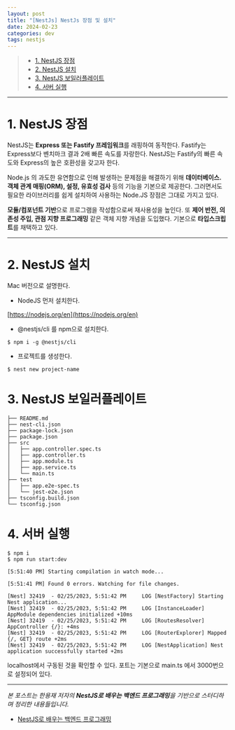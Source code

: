 ```yaml
---
layout: post
title: "[NestJs] NestJs 장점 및 설치"
date: 2024-02-23
categories: dev
tags: nestjs
---
```


> - [1. NestJS 장점](#1-nestjs-장점)
> - [2. NestJS 설치](#2-nestjs-설치)
> - [3. NestJS 보일러플레이트](#3-nestjs-보일러플레이트)
> - [4. 서버 실행](#4-서버-실행)

---

# 1. NestJS 장점

NestJS는 **Express 또는 Fastify 프레임워크**를 래핑하여 동작한다. Fastify는 Express보다 벤치마크 결과 2배 빠른 속도를 자랑한다. NestJS는 Fastify의 빠른 속도와 Express의 높은 호환성을 갖고자 한다.

Node.js 의 과도한 유연함으로 인해 발생하는 문제점을 해결하기 위해 **데이터베이스. 객체 관계 매핑(ORM), 설정, 유효성 검사** 등의 기능을 기본으로 제공한다. 그러면서도 필요한 라이브러리를 쉽게 설치하여 사용하는 Node.JS 장점은 그대로 가지고 있다.

**모듈/컴포넌트 기반**으로 프로그램을 작성함으로써 재사용성을 높인다. 또 **제어 반전, 의존성 주입, 관점 지향 프로그래밍** 같은 객체 지향 개념을 도입했다. 기본으로 **타입스크립트**를 채택하고 있다.

---

# 2. NestJS 설치

Mac 버전으로 설명한다.

- NodeJS 먼저 설치한다.

[https://nodejs.org/en](https://nodejs.org/en)

- @nestjs/cli 를 npm으로 설치한다.

```shell
$ npm i -g @nestjs/cli
```

- 프로젝트를 생성한다.

```shell
$ nest new project-name
```

# 3. NestJS 보일러플레이트

```shell
├── README.md
├── nest-cli.json
├── package-lock.json
├── package.json
├── src
│   ├── app.controller.spec.ts
│   ├── app.controller.ts
│   ├── app.module.ts
│   ├── app.service.ts
│   └── main.ts
├── test
│   ├── app.e2e-spec.ts
│   └── jest-e2e.json
├── tsconfig.build.json
└── tsconfig.json
```

# 4. 서버 실행

```shell
$ npm i
$ npm run start:dev

[5:51:40 PM] Starting compilation in watch mode...

[5:51:41 PM] Found 0 errors. Watching for file changes.

[Nest] 32419  - 02/25/2023, 5:51:42 PM     LOG [NestFactory] Starting Nest application...
[Nest] 32419  - 02/25/2023, 5:51:42 PM     LOG [InstanceLoader] AppModule dependencies initialized +10ms
[Nest] 32419  - 02/25/2023, 5:51:42 PM     LOG [RoutesResolver] AppController {/}: +4ms
[Nest] 32419  - 02/25/2023, 5:51:42 PM     LOG [RouterExplorer] Mapped {/, GET} route +2ms
[Nest] 32419  - 02/25/2023, 5:51:42 PM     LOG [NestApplication] Nest application successfully started +2ms
```

localhost에서 구동된 것을 확인할 수 있다. 포트는 기본으로 main.ts 에서 3000번으로 설정되어 있다.

---

_본 포스트는 한용재 저자의 **NestJS로 배우는 백엔드 프로그래밍**을 기반으로 스터디하며 정리한 내용들입니다._

- [NestJS로 배우는 백엔드 프로그래밍](http://www.yes24.com/Product/Goods/115850682)
